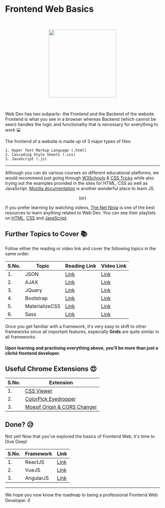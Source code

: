 # Frontend Web Basics
<br>
<p align="center"><img src="https://miro.medium.com/max/1400/1*3T7J7csXY8u36acofw5N8g.jpeg" height="220"></p>
<br>

Web Dev has two subparts- the Frontend and the Backend of the website. Frontend is what you see in a browser whereas Backend (which cannot be seen) handles the logic and functionality that is necessary for everything to work :computer:

The frontend of a website is made up of 3 major types of files:
```
1. Hyper Text Markup Language (.html)
2. Cascading Style Sheets (.css)
3. JavaScript (.js)
```
<hr>

Although you can do various courses on different educational platforms, we would recommend just going through [W3Schools](https://www.w3schools.com/) & [CSS Tricks](https://css-tricks.com/) while also trying out the examples provided in the sites for HTML, CSS as well as JavaScript. [Mozilla documentation](https://developer.mozilla.org/en-US/docs/Web/JavaScript) is another wonderful place to learn JS.

<p align="center">(or)</p>

If you prefer learning by watching videos, [The Net Ninja](https://www.youtube.com/channel/UCW5YeuERMmlnqo4oq8vwUpg) is one of the best resources to learn anything related to Web Dev.
You can see their playlists on [HTML](https://www.youtube.com/playlist?list=PL4cUxeGkcC9ibZ2TSBaGGNrgh4ZgYE6Cc), [CSS](https://www.youtube.com/playlist?list=PL4cUxeGkcC9gQeDH6xYhmO-db2mhoTSrT) and [JavaScript](https://www.youtube.com/playlist?list=PL4cUxeGkcC9gKfw25slm4CUDUcM_sXdml).

## Further Topics to Cover :books:

Follow either the reading or video link and cover the following topics in the same order:

|S.No.|Topic|Reading Link|Video Link|
|----|-----|----|---|
|1.|JSON|[Link](https://www.w3schools.com/js/js_json_intro.asp)|[Link](https://www.youtube.com/watch?v=iiADhChRriM)|
|2.|AJAX|[Link](https://www.w3schools.com/js/js_ajax_intro.asp)|[Link](https://www.youtube.com/watch?v=tp3Gw-oWs2k&list=PLdNCJO0L7JCRfkAQp5lCsrFTlkqBWfxcd)|
|3.|JQuery|[Link](https://www.w3schools.com/jquery)|[Link](https://www.youtube.com/playlist?list=PL4cUxeGkcC9hNUJ0j6ccnOAcJIPoTRpO4)|
|4.|Bootstrap|[Link](https://getbootstrap.com/docs/4.5/getting-started/introduction/)|[Link](https://www.youtube.com/playlist?list=PL4cUxeGkcC9jE_cGvLLC60C_PeF_24pvv)|
|5.|MaterializeCSS|[Link](https://materializecss.com/getting-started.html)|[Link](https://www.youtube.com/playlist?list=PL4cUxeGkcC9gGrbtvASEZSlFEYBnPkmff)|
|6.|Sass|[Link](https://www.w3schools.com/sass/)|[Link](https://www.youtube.com/playlist?list=PL4cUxeGkcC9iEwigam3gTjU_7IA3W2WZA)|


Once you get familiar with a framework, it's very easy to shift to other frameworks since all important features, especially **Grids** are quite similar in all frameworks.

#### Upon learning and practising everything above, you’ll be more than just a cliché frontend developer.

## Useful Chrome Extensions :heart_eyes:
|S.No.|Extension|
|----|-----|
|1.|[CSS Viewer](https://chrome.google.com/webstore/detail/cssviewer/ggfgijbpiheegefliciemofobhmofgce)|
|2.|[ColorPick Eyedropper](https://chrome.google.com/webstore/detail/colorpick-eyedropper/ohcpnigalekghcmgcdcenkpelffpdolg)
|3.|[Moesif Origin & CORS Changer](https://chrome.google.com/webstore/detail/moesif-orign-cors-changer/digfbfaphojjndkpccljibejjbppifbc)


## Done? :disappointed_relieved:
Not yet! Now that you've explored the basics of Frontend Web, it's time to Dive Deep!

|S.No.|Framework|Link|
|----|-----|----|
|1.|ReactJS|[Link](./REACT.md)|
|2.|VueJS|[Link](./VUEJS.md)|
|3.|AngularJS|[Link](./ANGULARJS.md)|

<hr>

We hope you now know the roadmap to being a professional Frontend Web Developer :v:
